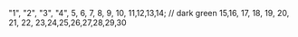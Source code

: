"1", "2", "3", "4", 5, 6, 7, 8, 9, 10, 11,12,13,14; // dark green
15,16, 17, 18, 19, 20, 21, 22, 23,24,25,26,27,28,29,30
